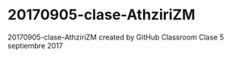 # 20170905-clase-AthziriZM
20170905-clase-AthziriZM created by GitHub Classroom
Clase 5 septiembre 2017
